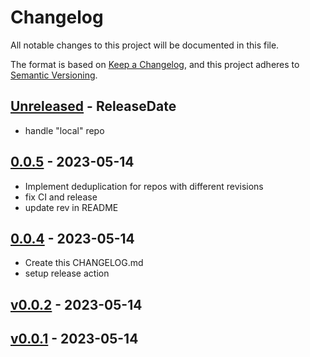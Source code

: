 # Changelog

All notable changes to this project will be documented in this file.

The format is based on [Keep a Changelog](https://keepachangelog.com/en/1.0.0/),
and this project adheres to [Semantic Versioning](https://semver.org/spec/v2.0.0.html).

<!-- next-header -->
## [Unreleased] - ReleaseDate

- handle "local" repo

## [0.0.5] - 2023-05-14

- Implement deduplication for repos with different revisions
- fix CI and release
- update rev in README

## [0.0.4] - 2023-05-14

- Create this CHANGELOG.md
- setup release action

## [v0.0.2] - 2023-05-14
## [v0.0.1] - 2023-05-14

<!-- next-url -->
[Unreleased]: https://github.com/assert-rs/predicates-rs/compare/v0.0.5...HEAD
[0.0.5]: https://github.com/assert-rs/predicates-rs/compare/v0.0.4...v0.0.5
[0.0.4]: https://github.com/nim65s/pre-commit-sort/compare/v0.0.2...v0.0.4
[v0.0.2]: https://github.com/nim65s/pre-commit-sort/compare/v0.0.1...v0.0.2
[v0.0.1]: https://github.com/nim65s/pre-commit-sort/releases/tag/v0.0.1

